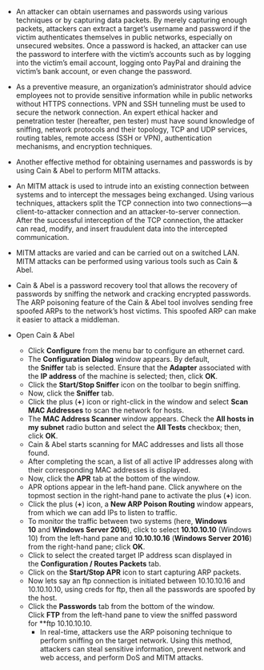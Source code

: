 - An attacker can obtain usernames and passwords using various techniques or by capturing data packets. By merely capturing enough packets, attackers can extract a target’s username and password if the victim authenticates themselves in public networks, especially on unsecured websites. Once a password is hacked, an attacker can use the password to interfere with the victim’s accounts such as by logging into the victim’s email account, logging onto PayPal and draining the victim’s bank account, or even change the password.

- As a preventive measure, an organization’s administrator should advice employees not to provide sensitive information while in public networks without HTTPS connections. VPN and SSH tunneling must be used to secure the network connection. An expert ethical hacker and penetration tester (hereafter, pen tester) must have sound knowledge of sniffing, network protocols and their topology, TCP and UDP services, routing tables, remote access (SSH or VPN), authentication mechanisms, and encryption techniques.

- Another effective method for obtaining usernames and passwords is by using Cain & Abel to perform MITM attacks.

- An MITM attack is used to intrude into an existing connection between systems and to intercept the messages being exchanged. Using various techniques, attackers split the TCP connection into two connections—a client-to-attacker connection and an attacker-to-server connection. After the successful interception of the TCP connection, the attacker can read, modify, and insert fraudulent data into the intercepted communication.

- MITM attacks are varied and can be carried out on a switched LAN. MITM attacks can be performed using various tools such as Cain & Abel.

- Cain & Abel is a password recovery tool that allows the recovery of passwords by sniffing the network and cracking encrypted passwords. The ARP poisoning feature of the Cain & Abel tool involves sending free spoofed ARPs to the network’s host victims. This spoofed ARP can make it easier to attack a middleman.

- Open Cain & Abel
	- Click **Configure** from the menu bar to configure an ethernet card.
	- The **Configuration Dialog** window appears. By default, the **Sniffer** tab is selected. Ensure that the **Adapter** associated with the **IP address** of the machine is selected; then, click **OK**.
	- Click the **Start/Stop Sniffer** icon on the toolbar to begin sniffing.
	- Now, click the **Sniffer** tab.
	- Click the plus (**+**) icon or right-click in the window and select **Scan MAC Addresses** to scan the network for hosts.
	- The **MAC Address Scanner** window appears. Check the **All hosts in my subnet** radio button and select the **All Tests** checkbox; then, click **OK**.
	- Cain & Abel starts scanning for MAC addresses and lists all those found.
	- After completing the scan, a list of all active IP addresses along with their corresponding MAC addresses is displayed.
	- Now, click the **APR** tab at the bottom of the window.
	- APR options appear in the left-hand pane. Click anywhere on the topmost section in the right-hand pane to activate the plus (**+**) icon.
	- Click the plus (**+**) icon, a **New ARP Poison Routing** window appears, from which we can add IPs to listen to traffic.
	- To monitor the traffic between two systems (here, **Windows 10** and **Windows Server 2016**), click to select **10.10.10.10** (Windows 10) from the left-hand pane and **10.10.10.16** (**Windows Server 2016**) from the right-hand pane; click **OK**.
	- Click to select the created target IP address scan displayed in the **Configuration / Routes Packets** tab.
	- Click on the **Start/Stop APR** icon to start capturing ARP packets.
	- Now lets say an ftp connection is initiated between 10.10.10.16 and 10.10.10.10, using creds for ftp, then all the passwords are spoofed by the host.
	- Click the **Passwords** tab from the bottom of the window. Click **FTP** from the left-hand pane to view the sniffed password for **ftp 10.10.10.10.
		- In real-time, attackers use the ARP poisoning technique to perform sniffing on the target network. Using this method, attackers can steal sensitive information, prevent network and web access, and perform DoS and MITM attacks.